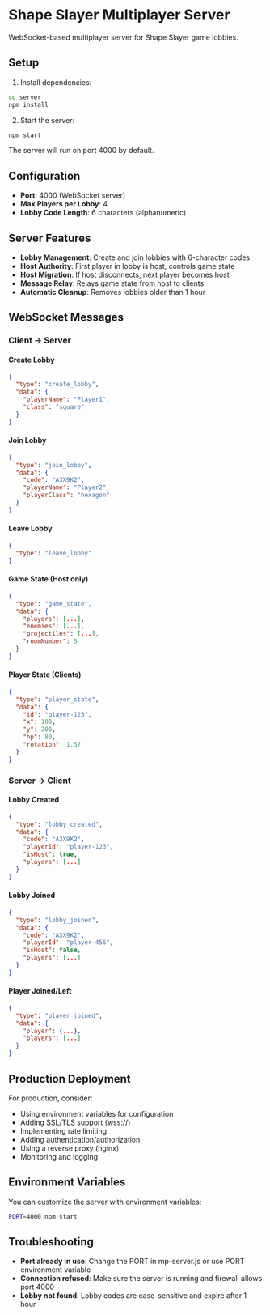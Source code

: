 # Shape Slayer Multiplayer Server

WebSocket-based multiplayer server for Shape Slayer game lobbies.

## Setup

1. Install dependencies:
```bash
cd server
npm install
```

2. Start the server:
```bash
npm start
```

The server will run on port 4000 by default.

## Configuration

- **Port**: 4000 (WebSocket server)
- **Max Players per Lobby**: 4
- **Lobby Code Length**: 6 characters (alphanumeric)

## Server Features

- **Lobby Management**: Create and join lobbies with 6-character codes
- **Host Authority**: First player in lobby is host, controls game state
- **Host Migration**: If host disconnects, next player becomes host
- **Message Relay**: Relays game state from host to clients
- **Automatic Cleanup**: Removes lobbies older than 1 hour

## WebSocket Messages

### Client -> Server

#### Create Lobby
```json
{
  "type": "create_lobby",
  "data": {
    "playerName": "Player1",
    "class": "square"
  }
}
```

#### Join Lobby
```json
{
  "type": "join_lobby",
  "data": {
    "code": "A3X9K2",
    "playerName": "Player2",
    "playerClass": "hexagon"
  }
}
```

#### Leave Lobby
```json
{
  "type": "leave_lobby"
}
```

#### Game State (Host only)
```json
{
  "type": "game_state",
  "data": {
    "players": [...],
    "enemies": [...],
    "projectiles": [...],
    "roomNumber": 5
  }
}
```

#### Player State (Clients)
```json
{
  "type": "player_state",
  "data": {
    "id": "player-123",
    "x": 100,
    "y": 200,
    "hp": 80,
    "rotation": 1.57
  }
}
```

### Server -> Client

#### Lobby Created
```json
{
  "type": "lobby_created",
  "data": {
    "code": "A3X9K2",
    "playerId": "player-123",
    "isHost": true,
    "players": [...]
  }
}
```

#### Lobby Joined
```json
{
  "type": "lobby_joined",
  "data": {
    "code": "A3X9K2",
    "playerId": "player-456",
    "isHost": false,
    "players": [...]
  }
}
```

#### Player Joined/Left
```json
{
  "type": "player_joined",
  "data": {
    "player": {...},
    "players": [...]
  }
}
```

## Production Deployment

For production, consider:
- Using environment variables for configuration
- Adding SSL/TLS support (wss://)
- Implementing rate limiting
- Adding authentication/authorization
- Using a reverse proxy (nginx)
- Monitoring and logging

## Environment Variables

You can customize the server with environment variables:

```bash
PORT=4000 npm start
```

## Troubleshooting

- **Port already in use**: Change the PORT in mp-server.js or use PORT environment variable
- **Connection refused**: Make sure the server is running and firewall allows port 4000
- **Lobby not found**: Lobby codes are case-sensitive and expire after 1 hour


